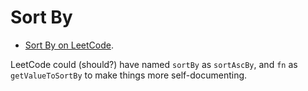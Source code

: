 # Sort By

- [Sort By on LeetCode](https://leetcode.com/problems/sort-by/?envType=study-plan-v2&envId=30-days-of-javascript).

LeetCode could (should?) have named `sortBy` as `sortAscBy`, and `fn` as `getValueToSortBy` to make things more self-documenting.
